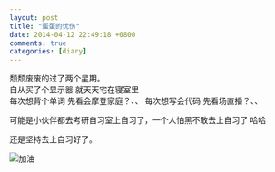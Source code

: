 ```yaml
---
layout: post
title: "蛋蛋的忧伤"
date: 2014-04-12 22:49:18 +0800
comments: true
categories: [diary]
---
```


颓颓废废的过了两个星期。   
自从买了个显示器 就天天宅在寝室里   
每次想背个单词  先看会摩登家庭？、、
每次想写会代码 先看场直播？、、

可能是小伙伴都去考研自习室上自习了，一个人怕黑不敢去上自习了 哈哈

还是坚持去上自习好了。         


![加油](http://ff.topit.me/f/85/dd/119366242959add85fl.jpg) 